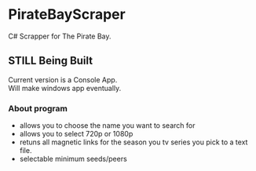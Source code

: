 # PirateBayScraper
C# Scrapper for The Pirate Bay.

## STILL Being Built
Current version is a Console App.   
Will make windows app eventually.  

### About program
- allows you to choose the name you want to search for
- allows you to select 720p or 1080p
- retuns all magnetic links for the season you tv series you pick to a text file.
- selectable minimum seeds/peers

